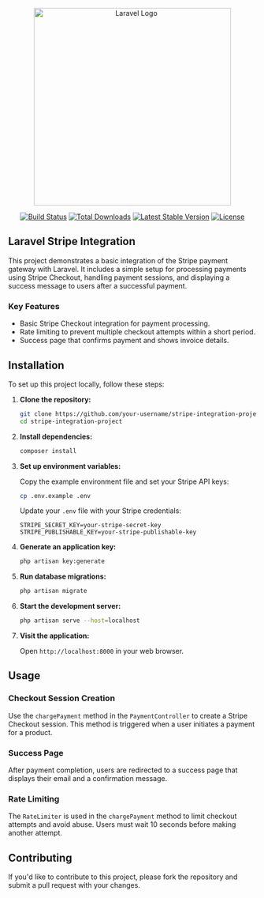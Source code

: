 <p align="center"><a href="https://laravel.com" target="_blank"><img src="https://raw.githubusercontent.com/laravel/art/master/logo-lockup/5%20SVG/2%20CMYK/1%20Full%20Color/laravel-logolockup-cmyk-red.svg" width="400" alt="Laravel Logo"></a></p>

<p align="center">
<a href="https://github.com/laravel/framework/actions"><img src="https://github.com/laravel/framework/workflows/tests/badge.svg" alt="Build Status"></a>
<a href="https://packagist.org/packages/laravel/framework"><img src="https://img.shields.io/packagist/dt/laravel/framework" alt="Total Downloads"></a>
<a href="https://packagist.org/packages/laravel/framework"><img src="https://img.shields.io/packagist/v/laravel/framework" alt="Latest Stable Version"></a>
<a href="https://packagist.org/packages/laravel/framework"><img src="https://img.shields.io/packagist/l/laravel/framework" alt="License"></a>
</p>

## Laravel Stripe Integration

This project demonstrates a basic integration of the Stripe payment gateway with Laravel. It includes a simple setup for processing payments using Stripe Checkout, handling payment sessions, and displaying a success message to users after a successful payment.

### Key Features

- Basic Stripe Checkout integration for payment processing.
- Rate limiting to prevent multiple checkout attempts within a short period.
- Success page that confirms payment and shows invoice details.

## Installation

To set up this project locally, follow these steps:

1. **Clone the repository:**

    ```bash
    git clone https://github.com/your-username/stripe-integration-project.git
    cd stripe-integration-project
    ```

2. **Install dependencies:**

    ```bash
    composer install
    ```

3. **Set up environment variables:**

   Copy the example environment file and set your Stripe API keys:

    ```bash
    cp .env.example .env
    ```

   Update your `.env` file with your Stripe credentials:

    ```dotenv
    STRIPE_SECRET_KEY=your-stripe-secret-key
    STRIPE_PUBLISHABLE_KEY=your-stripe-publishable-key
    ```

4. **Generate an application key:**

    ```bash
    php artisan key:generate
    ```

5. **Run database migrations:**

    ```bash
    php artisan migrate
    ```

6. **Start the development server:**

    ```bash
    php artisan serve --host=localhost
    ```

7. **Visit the application:**

   Open `http://localhost:8000` in your web browser.

## Usage

### Checkout Session Creation

Use the `chargePayment` method in the `PaymentController` to create a Stripe Checkout session. This method is triggered when a user initiates a payment for a product.

### Success Page

After payment completion, users are redirected to a success page that displays their email and a confirmation message.

### Rate Limiting

The `RateLimiter` is used in the `chargePayment` method to limit checkout attempts and avoid abuse. Users must wait 10 seconds before making another attempt.

## Contributing

If you'd like to contribute to this project, please fork the repository and submit a pull request with your changes.


